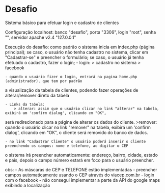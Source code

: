 # Desafio

Sistema básico para efetuar login e cadastro de clientes

Configuração localhost: banco "desafio", porta "3306", login "root", senha "", servidor apache v2.4 "127.0.0.1"
	
Execução do desafio: 
como padrão o sistema inicia em index.php (página principal); 
se caso, o usuário não tenha cadastro no sistema, clicar em "Cadastrar-se" e preencher o formulário;
se caso, o usuário já tenha efetuado o cadastro, fazer o login;
	- login: 
		> cadastro no sistema
		> facebook
		
	- quando o usuário fizer o login, entrará na pagina home.php (administrador), que tem por padrão
a visualização da tabela de clientes, podendo fazer operações de alterar/remover direto da tabela

	- Links da tabela:
		> alterar: assim que o usuário clicar no link "alterar" na tabela, exibirá um 'confirm dialog', clicando em "OK",
será redirecionado para a página de alterar os dados do cliente.
		>remover: quando o usuário clicar no link "remover" na tabela, exibirá um 'confirm dialog', clicando em "OK",
o cliente será removido do banco de dados.
		
	- no link "Cadastrar Cliente" o usuário poderá inserir o cliente preenchendo os campos: nome e telefone, ao digitar o CEP
o sistema irá preencher automaticamente: endereço, bairro, cidade, estado e país, depois o campo número estará em foco
para o usuário preencher.


obs: 
	- As máscaras de CEP e TELEFONE estão implementadas
	- preencher campos automaticamente usando o CEP através do viacep.com.br
	- login com o facebook
	- não consegui implementar a parte da API do google maps exibindo a localização

